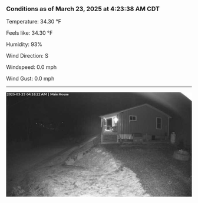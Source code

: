 ### Conditions as of March 23, 2025 at 4:23:38 AM CDT 

Temperature: 34.30 &deg;F

Feels like: 34.30 &deg;F

Humidity: 93%

Wind Direction: S

Windspeed: 0.0 mph

Wind Gust: 0.0 mph

---

<img src="./images/latest.jpeg"/>

